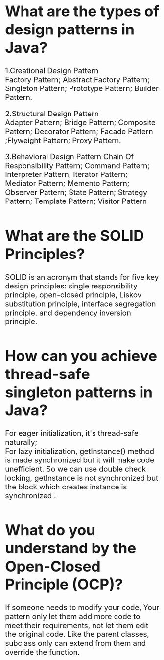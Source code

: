<font size = 5>

What are the types of design patterns in Java?
=

1.Creational Design Pattern  
Factory Pattern; Abstract Factory Pattern; Singleton Pattern; Prototype Pattern; Builder Pattern.
  
2.Structural Design Pattern  
Adapter Pattern; Bridge Pattern; Composite Pattern; Decorator Pattern; Facade Pattern ;Flyweight Pattern; Proxy Pattern.
  
3.Behavioral Design Pattern
Chain Of Responsibility Pattern; Command Pattern; Interpreter Pattern; Iterator Pattern; Mediator Pattern; Memento Pattern; Observer Pattern; State Pattern; Strategy Pattern; Template Pattern; Visitor Pattern  

What are the SOLID Principles?
=
SOLID is an acronym that stands for five key design principles: single responsibility principle, open-closed principle, Liskov substitution principle, interface segregation principle, and dependency inversion principle.

How can you achieve thread-safe singleton patterns in Java?
=
For eager initialization, it's thread-safe naturally;  
For lazy initialization, getInstance() method is made synchronized but it will make code unefficient. So we can use double check locking, getInstance is not synchronized but the block which creates instance is synchronized .
 
What do you understand by the Open-Closed Principle (OCP)?
=
If someone needs to modify your code, Your pattern only let them add more code to meet their requirements, not let them edit the original code. Like the parent classes, subclass only can extend from them and override the function. 

